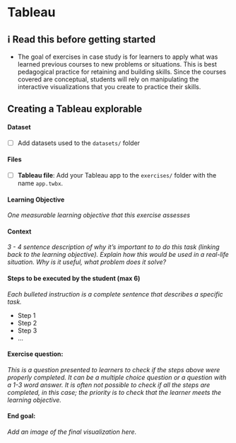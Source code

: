 # Tableau

## :information_source: Read this before getting started
- The goal of exercises in case study is for learners to apply what was learned previous courses to new problems or situations. This is best pedagogical practice for retaining and building skills. Since the courses covered are conceptual, students will rely on manipulating the interactive visualizations that you create to practice their skills.



## Creating a Tableau explorable

#### Dataset

- [ ] Add datasets used to the `datasets/` folder

#### Files

- [ ] **Tableau file**: Add your Tableau app to the `exercises/`  folder with the name `app.twbx`. 

#### Learning Objective

*One measurable learning objective that this exercise assesses*

#### Context

*3 - 4 sentence description of why it’s important to to do this task (linking back to the learning objective). Explain how this would be used in a real-life situation. Why is it useful, what problem does it solve?*

#### Steps to be executed by the student (max 6)

*Each bulleted instruction is a complete sentence that describes a specific task.*

- Step 1
- Step 2
- Step 3
- ...

#### Exercise question:
*This is a question presented to learners to check if the steps above were properly completed. It can be a multiple choice question or a question with a 1-3 word answer. It is often not possible to check if all the steps are completed, in this case; the priority is to check that the learner meets the learning objective.*

#### End goal:

*Add an image of the final visualization here.*

